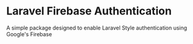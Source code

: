 # Laravel Firebase Authentication

A simple package designed to enable Laravel Style authentication using Google's Firebase
